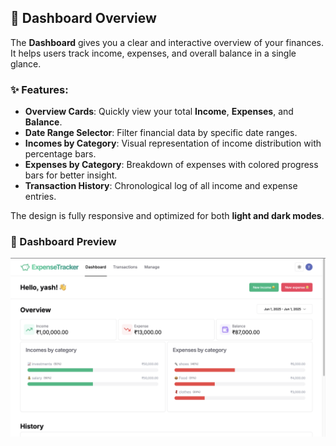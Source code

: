 ## 🧾 Dashboard Overview

The **Dashboard** gives you a clear and interactive overview of your finances. It helps users track income, expenses, and overall balance in a single glance.

### ✨ Features:
- **Overview Cards**: Quickly view your total **Income**, **Expenses**, and **Balance**.
- **Date Range Selector**: Filter financial data by specific date ranges.
- **Incomes by Category**: Visual representation of income distribution with percentage bars.
- **Expenses by Category**: Breakdown of expenses with colored progress bars for better insight.
- **Transaction History**: Chronological log of all income and expense entries.

The design is fully responsive and optimized for both **light and dark modes**.

### 📸 Dashboard Preview

![budget_tracker_thumbnail](./images/img1.png)